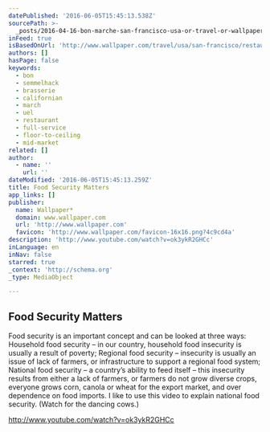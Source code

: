 ```yaml
---
datePublished: '2016-06-05T15:45:13.538Z'
sourcePath: >-
  _posts/2016-04-16-bon-marche-san-francisco-usa-or-travel-or-wallpaper-magazin.md
inFeed: true
isBasedOnUrl: 'http://www.wallpaper.com/travel/usa/san-francisco/restaurants/bon-march'
authors: []
hasPage: false
keywords:
  - bon
  - semmelhack
  - brasserie
  - californian
  - march
  - uel
  - restaurant
  - full-service
  - floor-to-ceiling
  - mid-market
related: []
author:
  - name: ''
    url: ''
dateModified: '2016-06-05T15:45:13.259Z'
title: Food Security Matters
app_links: []
publisher:
  name: Wallpaper*
  domain: www.wallpaper.com
  url: 'http://www.wallpaper.com'
  favicon: 'http://www.wallpaper.com/favicon-16x16.png?4c9cd4a'
description: 'http://www.youtube.com/watch?v=ok3ykR2GHCc'
inLanguage: en
inNav: false
starred: true
_context: 'http://schema.org'
_type: MediaObject

---
```

<article style=""><h1>Food Security Matters</h1><p>Food security is an important concept and can be looked at three ways: Household food security – in our country, household food insecurity is usually a result of poverty; Regional food security – insecurity is usually an issue of lack of farmers, or infrastructure to support a regional food system; National food security – a country’s ability to feed itself – this insecurity results from either a lack of farmers, or farmers do not grow diverse crops, everyone grows corn, canola or wheat for the export market, and over dependence on food imports. I like to use this video to explain national food security. (Watch for the dancing cows.) </p></article>

http://www.youtube.com/watch?v=ok3ykR2GHCc